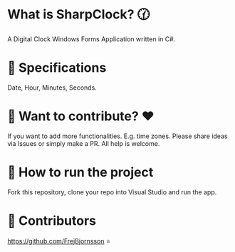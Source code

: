 # What is SharpClock? :clock130:
A Digital Clock Windows Forms Application written in C#.  

# :small_blue_diamond: Specifications
Date, Hour, Minutes, Seconds.

# :small_blue_diamond: Want to contribute? :heart:
If you want to add more functionalities. E.g. time zones. Please share ideas via Issues or simply make a PR. All help is welcome.

# :small_blue_diamond: How to run the project 
Fork this repository, clone your repo into Visual Studio and run the app. 

# :small_blue_diamond: Contributors
https://github.com/FrejBjornsson :star:
